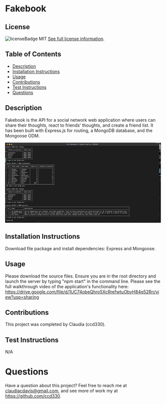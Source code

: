# Fakebook

  
  ## License
  ![licenseBadge](https://img.shields.io/badge/License-MIT-blue.svg)
  MIT
  [See full license information](https://opensource.org/licenses/MIT).
  

  ## Table of Contents
  * [Description](#description)
  * [Installation Instructions](#installation-instructions)
  * [Usage](#usage)
  * [Contributions](#contributions)
  * [Test Instructions](#test-instructions)
  * [Questions](#questions)

  ## Description
  Fakebook is the API for a social network web application where users can share their thoughts, react to friends’ thoughts, and create a friend list. It has been built with Express.js for routing, a MongoDB database, and the Mongoose ODM.
  
  <img src="https://github.com/ccd330/u-develop-it/blob/main/demo.png" />

  ## Installation Instructions
  Download file package and install dependencies: Express and Mongoose.

  ## Usage
  Please download the source files. Ensure you are in the root directory and launch the server by typing "npm start" in the command line. Please see the full walkthrough video of the application's functionality here: https://drive.google.com/file/d/1UC74obeQhro5XcRrefwtuObyH84q52Rn/view?usp=sharing

  ## Contributions
  This project was completed by Claudia (ccd330).

  ## Test Instructions
  N/A

  # Questions
  Have a question about this project? Feel free to reach me at claudiacdavis@gmail.com, and see more of work my at https://github.com/ccd330.
